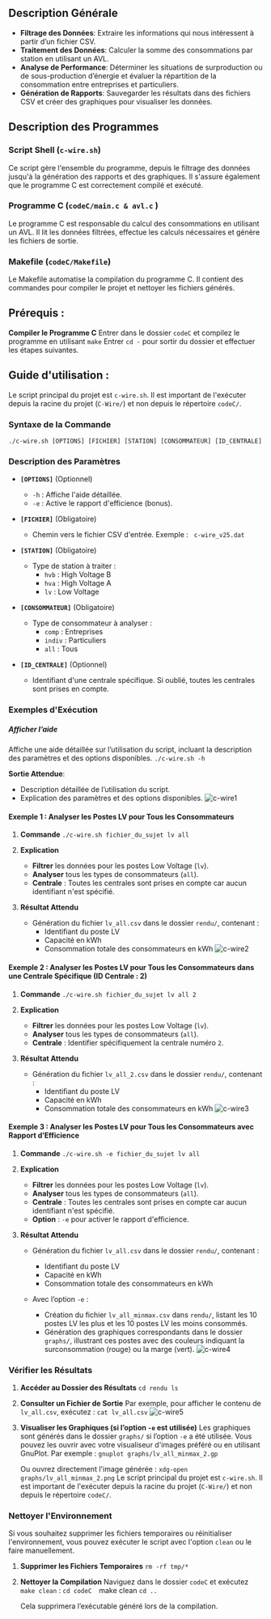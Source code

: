 ## Description Générale

- **Filtrage des Données**: Extraire les informations qui nous intéressent à partir d’un fichier CSV.
- **Traitement des Données**: Calculer la somme des consommations par station en utilisant un AVL.
- **Analyse de Performance**: Déterminer les situations de surproduction ou de sous-production d’énergie et évaluer la répartition de la consommation entre entreprises et particuliers.
- **Génération de Rapports**: Sauvegarder les résultats dans des fichiers CSV et créer des graphiques pour visualiser les données.
  
## Description des Programmes

### Script Shell (`c-wire.sh`)

Ce script gère l'ensemble du programme, depuis le filtrage des données jusqu'à la génération des rapports et des graphiques. Il s'assure également que le programme C est correctement compilé et exécuté.

### Programme C (`codeC/main.c & avl.c` )

Le programme C est responsable du calcul des consommations en utilisant un AVL. Il lit les données filtrées, effectue les calculs nécessaires et génère les fichiers de sortie.

### Makefile (`codeC/Makefile`)

Le Makefile automatise la compilation du programme C. Il contient des commandes pour compiler le projet et nettoyer les fichiers générés.



## Prérequis :

**Compiler le Programme C**
    Entrer dans le dossier `codeC` et compilez le programme en utilisant `make`
    Entrer `cd -` pour sortir du dossier et effectuer les étapes suivantes. 

## Guide d'utilisation :

Le script principal du projet est `c-wire.sh`. Il est important de l'exécuter depuis la racine du projet (`C-Wire/`) et non depuis le répertoire `codeC/`.


### Syntaxe de la Commande

`./c-wire.sh [OPTIONS] [FICHIER] [STATION] [CONSOMMATEUR] [ID_CENTRALE]`


### Description des Paramètres

- **`[OPTIONS]`** (Optionnel)
    - `-h` : Affiche l'aide détaillée.
    - `-e` : Active le rapport d'efficience (bonus).
      
- **`[FICHIER]`** (Obligatoire)
    - Chemin vers le fichier CSV d'entrée. Exemple : ` c-wire_v25.dat`
      
- **`[STATION]`** (Obligatoire)
    - Type de station à traiter :
        - `hvb` : High Voltage B
        - `hva` : High Voltage A
        - `lv` : Low Voltage
          
- **`[CONSOMMATEUR]`** (Obligatoire)
    - Type de consommateur à analyser :
        - `comp` : Entreprises
        - `indiv` : Particuliers
        - `all` : Tous
          
- **`[ID_CENTRALE]`** (Optionnel)
    - Identifiant d'une centrale spécifique. Si oublié, toutes les centrales sont prises en compte.


### Exemples d'Exécution

##### Afficher l’aide

Affiche une aide détaillée sur l’utilisation du script, incluant la description des paramètres et des options disponibles.
`./c-wire.sh -h`

**Sortie Attendue**:

- Description détaillée de l’utilisation du script.
- Explication des paramètres et des options disponibles.
![c-wire1](https://github.com/user-attachments/assets/80a71723-9559-4dc2-9f98-42bd8d51a4ac)


#### Exemple 1 : Analyser les Postes LV pour Tous les Consommateurs

1. **Commande**
    `./c-wire.sh fichier_du_sujet lv all`
    
2. **Explication**
    - **Filtrer** les données pour les postes Low Voltage (`lv`).
    - **Analyser** tous les types de consommateurs (`all`).
    - **Centrale** : Toutes les centrales sont prises en compte car aucun identifiant n'est spécifié.
      
3. **Résultat Attendu**
    - Génération du fichier `lv_all.csv` dans le dossier `rendu/`, contenant :
        - Identifiant du poste LV
        - Capacité en kWh
        - Consommation totale des consommateurs en kWh
![c-wire2](https://github.com/user-attachments/assets/21fbabe7-29f6-4e0e-b007-8846a6a010e8)



#### Exemple 2 : Analyser les Postes LV pour Tous les Consommateurs dans une Centrale Spécifique (ID Centrale : 2) 
1. **Commande**
    `./c-wire.sh fichier_du_sujet lv all 2 `
    
2. **Explication**
    - **Filtrer** les données pour les postes Low Voltage (`lv`).
    - **Analyser** tous les types de consommateurs (`all`).
    - **Centrale** : Identifier spécifiquement la centrale numéro `2`.
      
3. **Résultat Attendu**
    - Génération du fichier `lv_all_2.csv` dans le dossier `rendu/`, contenant :
        - Identifiant du poste LV
        - Capacité en kWh
        - Consommation totale des consommateurs en kWh
![c-wire3](https://github.com/user-attachments/assets/6e07841a-efd6-4159-8c28-2df574ff445d)


#### Exemple 3 : Analyser les Postes LV pour Tous les Consommateurs avec Rapport d’Efficience

1. **Commande**
    `./c-wire.sh -e fichier_du_sujet lv all `
    
2. **Explication**
    - **Filtrer** les données pour les postes Low Voltage (`lv`).
    - **Analyser** tous les types de consommateurs (`all`).
    - **Centrale** : Toutes les centrales sont prises en compte car aucun identifiant n'est spécifié.
    - **Option** : `-e` pour activer le rapport d'efficience.
      
3. **Résultat Attendu**
    - Génération du fichier `lv_all.csv` dans le dossier `rendu/`, contenant :
        - Identifiant du poste LV
        - Capacité en kWh
        - Consommation totale des consommateurs en kWh
          
    - Avec l’option `-e` :
        - Création du fichier `lv_all_minmax.csv` dans `rendu/`, listant les 10 postes LV les plus et les 10 postes LV les moins consommés.
        - Génération des graphiques correspondants dans le dossier `graphs/`, illustrant ces postes avec des couleurs indiquant la surconsommation (rouge) ou la marge (vert).
![c-wire4](https://github.com/user-attachments/assets/f2fbdf8c-e209-49d8-aade-7a69076fcb70)

### Vérifier les Résultats

1. **Accéder au Dossier des Résultats**
    `cd rendu ls`
    
2. **Consulter un Fichier de Sortie**
    Par exemple, pour afficher le contenu de `lv_all.csv`, exécutez :
    `cat lv_all.csv`
![c-wire5](https://github.com/user-attachments/assets/2d657ab1-eb9f-4330-b8e7-5674417fede1)
3. **Visualiser les Graphiques (si l’option `-e` est utilisée)**
    Les graphiques sont générés dans le dossier `graphs/` si l’option `-e` a été utilisée. Vous pouvez les ouvrir avec votre visualiseur d'images préféré ou en utilisant GnuPlot. Par exemple :
    `gnuplot graphs/lv_all_minmax_2.gp`
    
    Ou ouvrez directement l'image générée :
    `xdg-open graphs/lv_all_minmax_2.png`
Le script principal du projet est `c-wire.sh`. Il est important de l'exécuter depuis la racine du projet (`C-Wire/`) et non depuis le répertoire `codeC/`.


### Nettoyer l'Environnement

Si vous souhaitez supprimer les fichiers temporaires ou réinitialiser l'environnement, vous pouvez exécuter le script avec l'option `clean` ou le faire manuellement.

1. **Supprimer les Fichiers Temporaires**
    `rm -rf tmp/*`
    
2. **Nettoyer la Compilation**
    Naviguez dans le dossier `codeC` et exécutez `make clean` :
    `cd codeC 
	`make clean 
	`cd ..`
    
    Cela supprimera l’exécutable généré lors de la compilation.


